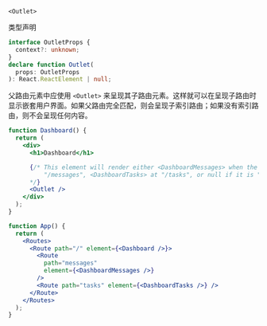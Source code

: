 `<Outlet>`

类型声明

```ts
interface OutletProps {
  context?: unknown;
}
declare function Outlet(
  props: OutletProps
): React.ReactElement | null;
```

父路由元素中应使用 `<Outlet>` 来呈现其子路由元素。这样就可以在呈现子路由时显示嵌套用户界面。如果父路由完全匹配，则会呈现子索引路由；如果没有索引路由，则不会呈现任何内容。

```jsx
function Dashboard() {
  return (
    <div>
      <h1>Dashboard</h1>

      {/* This element will render either <DashboardMessages> when the URL is
          "/messages", <DashboardTasks> at "/tasks", or null if it is "/"
      */}
      <Outlet />
    </div>
  );
}

function App() {
  return (
    <Routes>
      <Route path="/" element={<Dashboard />}>
        <Route
          path="messages"
          element={<DashboardMessages />}
        />
        <Route path="tasks" element={<DashboardTasks />} />
      </Route>
    </Routes>
  );
}
```
